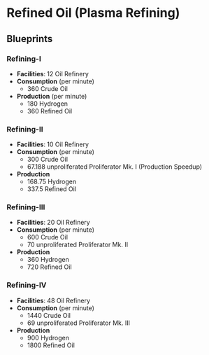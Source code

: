# Refined Oil (Plasma Refining)

## Blueprints

### Refining-I

- **Facilities**: 12 Oil Refinery
- **Consumption** (per minute)
	- 360 Crude Oil
- **Production** (per minute)
	- 180 Hydrogen
	- 360 Refined Oil

### Refining-II

- **Facilities**: 10 Oil Refinery
- **Consumption** (per minute)
	- 300 Crude Oil
	- 67.188 unproliferated Proliferator Mk. I (Production Speedup)
- **Production**
	- 168.75 Hydrogen
	- 337.5 Refined Oil

### Refining-III

- **Facilities**: 20 Oil Refinery
- **Consumption** (per minute)
	- 600 Crude Oil
	- 70 unproliferated Proliferator Mk. II
- **Production**
	- 360 Hydrogen
	- 720 Refined Oil

### Refining-IV

- **Facilities**: 48 Oil Refinery
- **Consumption** (per minute)
	- 1440 Crude Oil
	- 69 unproliferated Proliferator Mk. III
- **Production**
	- 900 Hydrogen
	- 1800 Refined Oil
